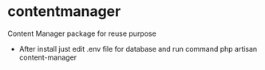 # contentmanager
Content Manager package for reuse purpose

* After install just edit .env file for database and run command
php artisan content-manager
